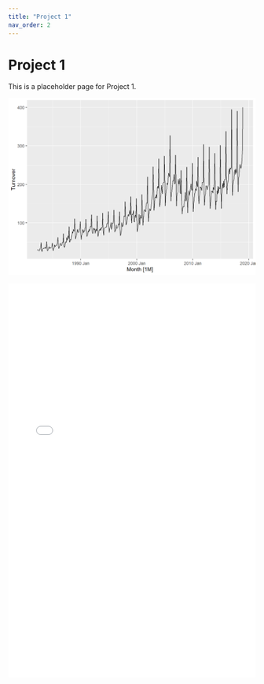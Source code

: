```yaml
---
title: "Project 1"
nav_order: 2
---
```


# Project 1

This is a placeholder page for Project 1.

![Turnover Plot](images/unnamed-chunk-1-1.png)


<iframe src="Retail.sales.project_files/Retail.sales.project.html" width="100%" height="800px" style="border:none;"></iframe>

